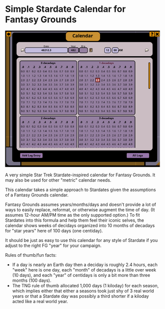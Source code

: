 # Simple Stardate Calendar for Fantasy Grounds

![Stardate calendar in Fantasy Grounds, Star Trek Adventures](calendar.png)

A very simple Star Trek Stardate-inspired calendar for Fantasy Grounds.
It may also be used for other "metric" calendar needs.

This calendar takes a simple approach to Stardates given the assumptions
of a Fantasy Grounds calendar.

Fantasy Grounds assumes years/months/days and doesn't provide a lot of
ways to easily replace, reformat, or otherwise augment the time of day.
(It assumes 12-hour AM/PM time as the only supported option.) To fit
Stardates into this formula and help them feel their iconic selves,
the calendar shows weeks of decidays organized into 10 months of decadays
for "star years" here of 100 days (one centiday).

It should be just as easy to use this calendar for any style of Stardate
if you adjust to the right FG "year" for your campaign.

Rules of thumb/fun facts:

- If a day is nearly an Earth day then a deciday is roughly 2.4 hours,
  each "week" here is one day, each "month" of decadays is a little over
  week (10 days), and each "year" of centidays is only a bit more than
  three months (100 days).
- The TNG rule of thumb allocated 1,000 days (1 kiloday) for each season,
  which implies either that either a seasons took just shy of 3 real
  world years or that a Stardate day was possibly a third shorter if a
  kiloday acted like a real world year.
